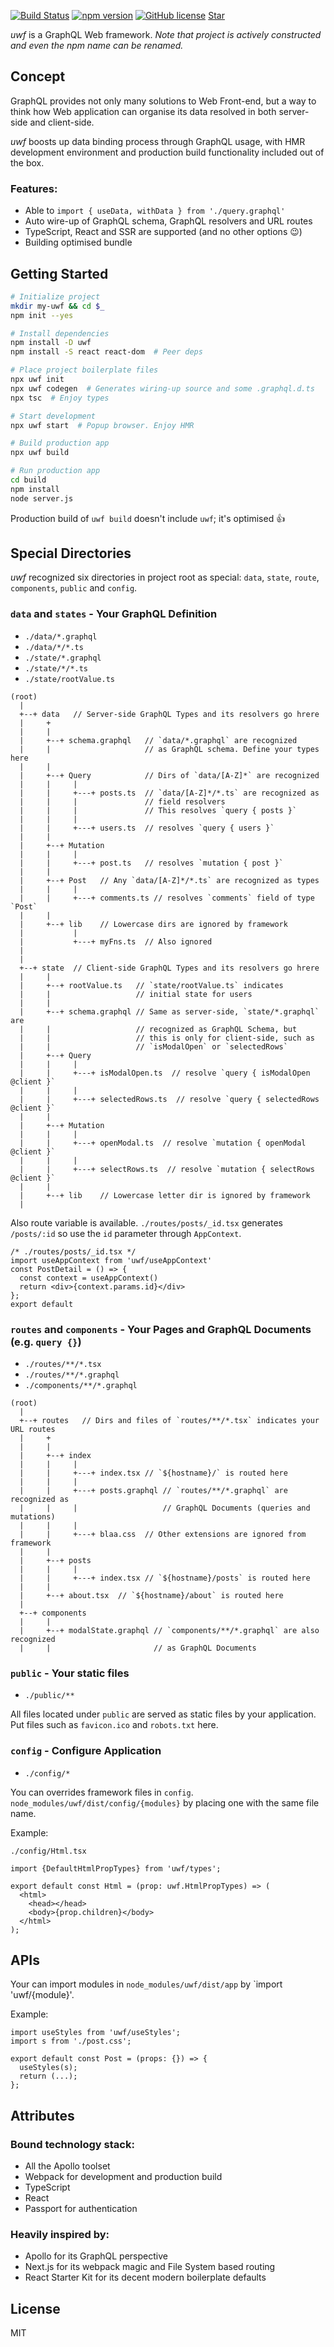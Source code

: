 [![Build Status](https://travis-ci.org/piglovesyou/uwf.svg?branch=master)](https://travis-ci.org/piglovesyou/uwf)
[![npm version](https://badge.fury.io/js/uwf.svg)](https://badge.fury.io/js/uwf)
[![GitHub license](https://img.shields.io/badge/license-MIT-blue.svg)](https://raw.githubusercontent.com/Quramy/ts-graphql-plugin/master/LICENSE.txt)
<a class="github-button" href="https://github.com/piglovesyou/uwf" data-icon="octicon-star" data-show-count="true" aria-label="Star piglovesyou/uwf on GitHub">Star</a>

_uwf_ is a GraphQL Web framework. _Note that project is actively constructed and even the npm name can be renamed._

## Concept

GraphQL provides not only many solutions to Web Front-end, but a way to think how Web application can organise its data resolved in both server-side and client-side.

_uwf_ boosts up data binding process through GraphQL usage, with HMR development environment and production build functionality included out of the box.

### Features:

- Able to `import { useData, withData } from './query.graphql'`
- Auto wire-up of GraphQL schema, GraphQL resolvers and URL routes
- TypeScript, React and SSR are supported (and no other options 😉)
- Building optimised bundle

## Getting Started

```bash
# Initialize project
mkdir my-uwf && cd $_
npm init --yes

# Install dependencies
npm install -D uwf
npm install -S react react-dom  # Peer deps

# Place project boilerplate files
npx uwf init
npx uwf codegen  # Generates wiring-up source and some .graphql.d.ts
npx tsc  # Enjoy types

# Start development
npx uwf start  # Popup browser. Enjoy HMR

# Build production app
npx uwf build

# Run production app
cd build
npm install
node server.js
```

Production build of `uwf build` doesn't include `uwf`; it's optimised 👍

## Special Directories

_uwf_ recognized six directories in project root as special: `data`, `state`, `route`, `components`, `public` and `config`.

### `data` and `states` - Your GraphQL Definition

- `./data/*.graphql`
- `./data/*/*.ts`
- `./state/*.graphql`
- `./state/*/*.ts`
- `./state/rootValue.ts`

```
(root)
  |
  +--+ data   // Server-side GraphQL Types and its resolvers go hrere
  |     +
  |     |
  |     +--+ schema.graphql   // `data/*.graphql` are recognized
  |     |                     // as GraphQL schema. Define your types here
  |     |
  |     +--+ Query            // Dirs of `data/[A-Z]*` are recognized
  |     |     |
  |     |     +---+ posts.ts  // `data/[A-Z]*/*.ts` are recognized as
  |     |     |               // field resolvers
  |     |     |               // This resolves `query { posts }`
  |     |     |
  |     |     +---+ users.ts  // resolves `query { users }`
  |     |
  |     +--+ Mutation
  |     |     |
  |     |     +---+ post.ts   // resolves `mutation { post }`
  |     |
  |     +--+ Post   // Any `data/[A-Z]*/*.ts` are recognized as types
  |     |     |
  |     |     +---+ comments.ts // resolves `comments` field of type `Post`
  |     |
  |     +--+ lib    // Lowercase dirs are ignored by framework
  |           |
  |           +---+ myFns.ts  // Also ignored
  |
  |
  +--+ state  // Client-side GraphQL Types and its resolvers go hrere
  |     |
  |     +--+ rootValue.ts   // `state/rootValue.ts` indicates
  |     |                   // initial state for users
  |     |
  |     +--+ schema.graphql // Same as server-side, `state/*.graphql` are
  |     |                   // recognized as GraphQL Schema, but
  |     |                   // this is only for client-side, such as
  |     |                   // `isModalOpen` or `selectedRows`
  |     +--+ Query
  |     |     |
  |     |     +---+ isModalOpen.ts  // resolve `query { isModalOpen @client }`
  |     |     |
  |     |     +---+ selectedRows.ts  // resolve `query { selectedRows @client }`
  |     |
  |     +--+ Mutation
  |     |     |
  |     |     +---+ openModal.ts  // resolve `mutation { openModal @client }`
  |     |     |
  |     |     +---+ selectRows.ts  // resolve `mutation { selectRows @client }`
  |     |
  |     +--+ lib    // Lowercase letter dir is ignored by framework
  |
```

Also route variable is available. `./routes/posts/_id.tsx` generates `/posts/:id` so use the `id` parameter through `AppContext`.

```tsx
/* ./routes/posts/_id.tsx */
import useAppContext from 'uwf/useAppContext'
const PostDetail = () => {
  const context = useAppContext()
  return <div>{context.params.id}</div>
};
export default
```

### `routes` and `components` - Your Pages and GraphQL Documents (e.g. `query {}`)

- `./routes/**/*.tsx`
- `./routes/**/*.graphql`
- `./components/**/*.graphql`

```
(root)
  |
  +--+ routes   // Dirs and files of `routes/**/*.tsx` indicates your URL routes
  |     +
  |     |
  |     +--+ index
  |     |     |
  |     |     +---+ index.tsx // `${hostname}/` is routed here
  |     |     |
  |     |     +---+ posts.graphql // `routes/**/*.graphql` are recognized as
  |     |     |                   // GraphQL Documents (queries and mutations)
  |     |     |
  |     |     +---+ blaa.css  // Other extensions are ignored from framework
  |     |
  |     +--+ posts
  |     |     |
  |     |     +---+ index.tsx // `${hostname}/posts` is routed here
  |     |
  |     +--+ about.tsx  // `${hostname}/about` is routed here
  |
  +--+ components
  |     |
  |     +--+ modalState.graphql // `components/**/*.graphql` are also recognized
  |     |                       // as GraphQL Documents
```

### `public` - Your static files

- `./public/**`

All files located under `public` are served as static files by your application. Put files such as `favicon.ico` and `robots.txt` here.

### `config` - Configure Application

- `./config/*`

You can overrides framework files in `config`. `node_modules/uwf/dist/config/{modules}` by placing one with the same file name.

Example:

`./config/Html.tsx`

```tsx
import {DefaultHtmlPropTypes} from 'uwf/types';

export default const Html = (prop: uwf.HtmlPropTypes) => (
  <html>
    <head></head>
    <body>{prop.children}</body>
  </html>
);
```

## APIs

Your can import modules in `node_modules/uwf/dist/app` by `import 'uwf/{module}'.

Example:

```tsx
import useStyles from 'uwf/useStyles';
import s from './post.css';

export default const Post = (props: {}) => {
  useStyles(s);
  return (...);
};
```

## Attributes

### Bound technology stack:

- All the Apollo toolset
- Webpack for development and production build
- TypeScript
- React
- Passport for authentication

### Heavily inspired by:

- Apollo for its GraphQL perspective
- Next.js for its webpack magic and File System based routing
- React Starter Kit for its decent modern boilerplate defaults

## License

MIT

<!-- Place this tag in your head or just before your close body tag. -->
<script async defer src="https://buttons.github.io/buttons.js"></script>
